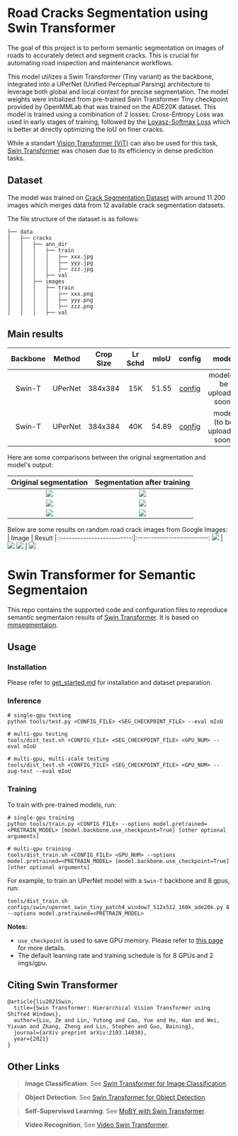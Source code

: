# Road Cracks Segmentation using Swin Transformer
The goal of this project is to perform semantic segmentation on images of roads to accurately detect and segment cracks. This is crucial for automating road inspection and maintenance workflows.

This model utilizes a Swin Transformer (Tiny variant) as the backbone, integrated into a UPerNet (Unified Perceptual Parsing) architecture to leverage both global and local context for precise segmentation. The model weights were initialized from pre-trained Swin Transformer Tiny checkpoint provided by OpenMMLab that was trained on the ADE20K dataset.
This model is trained using a combination of 2 losses: Cross-Entropy Loss was used in early stages of training, followed by the [Lovasz-Softmax Loss](https://arxiv.org/abs/1705.08790) which is better at directly optimizing the IoU on finer cracks.

While a standart [Vision Transformer (ViT)](https://arxiv.org/abs/2010.11929) can also be used for this task, [Swin Transformer](https://arxiv.org/pdf/2103.14030.pdf) was chosen due to its efficiency in dense prediction tasks.


## Dataset
The model was trained on [Crack Segmentation Dataset](https://www.kaggle.com/datasets/lakshaymiddha/crack-segmentation-dataset) with around 11.200 images which merges data from 12 available crack segmentation datasets.

The file structure of the dataset is as follows:
```none
├── data
│   ├── cracks
│   │   ├── ann_dir
│   │   │   ├── train
│   │   │   │   ├── xxx.jpg
│   │   │   │   ├── yyy.jpg
│   │   │   │   ├── zzz.jpg
│   │   │   ├── val
│   │   ├── images
│   │   │   ├── train
│   │   │   │   ├── xxx.png
│   │   │   │   ├── yyy.png
│   │   │   │   ├── zzz.png
│   │   │   ├── val

```

## Main results
| Backbone | Method | Crop Size | Lr Schd | mIoU | config | model |
| :---: | :---: | :---: | :---: | :---: | :---: | :---: |
| Swin-T | UPerNet | 384x384 | 15K | 51.55 | [config](configs/swin/config_upernet_swin_large_patch4_window12_384x384_15k_cracks.py) | model(to be uploaded soon) |
| Swin-T | UPerNet | 384x384 | 40K | 54.89 | [config](configs/swin/config_upernet_swin_large_patch4_window12_384x384_40k_cracks_lovasz.py) | model (to be uploaded soon) |

Here are some comparisons between the original segmentation and model's output:  


| Original segmentation             |  Segmentation after training |
:-------------------------:|:-------------------------:
![](link_to_ground_truth)  |  ![](link_to_result)
![](link_to_ground_truth)  |  ![](link_to_result)
![](link_to_ground_truth)  |  ![](link_to_result)

Below are some results on random road crack images from Google Images:  
| Image             |   Result |
:-------------------------:|:-------------------------:
 ![](https://github.com/user-attachments/assets/c7199e55-0dd8-4e13-b73f-db29f76418fa) | ![](https://github.com/user-attachments/assets/24a582d1-b7d1-4a85-9bc6-7326b77a4c03)
![](link_to_result_3)  |  ![](link_to_result_4)


# Swin Transformer for Semantic Segmentaion

This repo contains the supported code and configuration files to reproduce semantic segmentaion results of [Swin Transformer](https://arxiv.org/pdf/2103.14030.pdf). It is based on [mmsegmentaion](https://github.com/open-mmlab/mmsegmentation/tree/v0.11.0).

## Usage

### Installation

Please refer to [get_started.md](https://github.com/open-mmlab/mmsegmentation/blob/master/docs/get_started.md#installation) for installation and dataset preparation.

### Inference
```
# single-gpu testing
python tools/test.py <CONFIG_FILE> <SEG_CHECKPOINT_FILE> --eval mIoU

# multi-gpu testing
tools/dist_test.sh <CONFIG_FILE> <SEG_CHECKPOINT_FILE> <GPU_NUM> --eval mIoU

# multi-gpu, multi-scale testing
tools/dist_test.sh <CONFIG_FILE> <SEG_CHECKPOINT_FILE> <GPU_NUM> --aug-test --eval mIoU
```

### Training

To train with pre-trained models, run:
```
# single-gpu training
python tools/train.py <CONFIG_FILE> --options model.pretrained=<PRETRAIN_MODEL> [model.backbone.use_checkpoint=True] [other optional arguments]

# multi-gpu training
tools/dist_train.sh <CONFIG_FILE> <GPU_NUM> --options model.pretrained=<PRETRAIN_MODEL> [model.backbone.use_checkpoint=True] [other optional arguments] 
```
For example, to train an UPerNet model with a `Swin-T` backbone and 8 gpus, run:
```
tools/dist_train.sh configs/swin/upernet_swin_tiny_patch4_window7_512x512_160k_ade20k.py 8 --options model.pretrained=<PRETRAIN_MODEL> 
```

**Notes:** 
- `use_checkpoint` is used to save GPU memory. Please refer to [this page](https://pytorch.org/docs/stable/checkpoint.html) for more details.
- The default learning rate and training schedule is for 8 GPUs and 2 imgs/gpu.


## Citing Swin Transformer
```
@article{liu2021Swin,
  title={Swin Transformer: Hierarchical Vision Transformer using Shifted Windows},
  author={Liu, Ze and Lin, Yutong and Cao, Yue and Hu, Han and Wei, Yixuan and Zhang, Zheng and Lin, Stephen and Guo, Baining},
  journal={arXiv preprint arXiv:2103.14030},
  year={2021}
}
```

## Other Links

> **Image Classification**: See [Swin Transformer for Image Classification](https://github.com/microsoft/Swin-Transformer).

> **Object Detection**: See [Swin Transformer for Object Detection](https://github.com/SwinTransformer/Swin-Transformer-Object-Detection).

> **Self-Supervised Learning**: See [MoBY with Swin Transformer](https://github.com/SwinTransformer/Transformer-SSL).

> **Video Recognition**, See [Video Swin Transformer](https://github.com/SwinTransformer/Video-Swin-Transformer).
